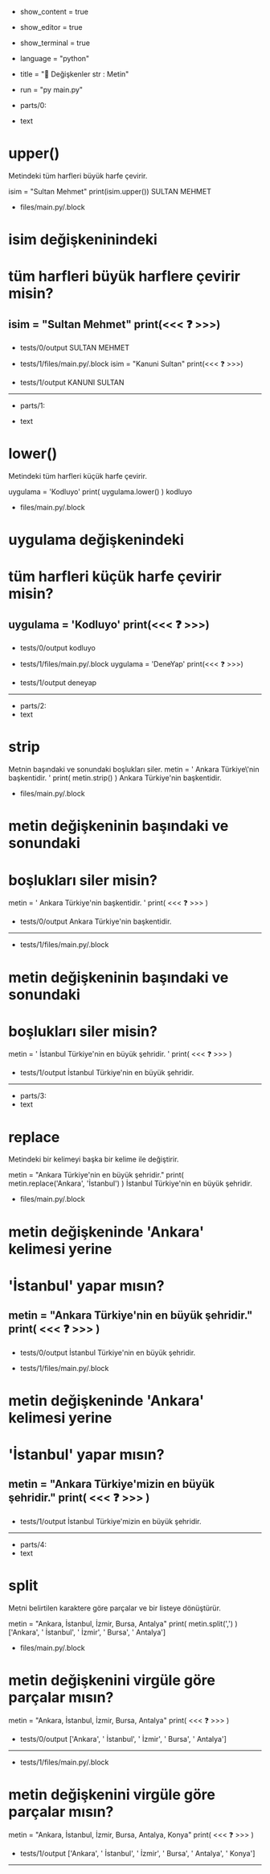 - show_content = true
- show_editor = true
- show_terminal = true
- language = "python"
- title = "💬 Değişkenler str : Metin"
- run = "py main.py"

- parts/0:

- text
# upper()

Metindeki tüm harfleri büyük harfe çevirir.

<code-view name="main.py" language="python">
isim = "Sultan Mehmet"
print(isim.upper())
</code-view>
<code-view name="Terminal" language="bash">
SULTAN MEHMET
</code-view>



- files/main.py/.block
# isim değişkeninindeki 
# tüm harfleri büyük harflere çevirir misin?
isim = "Sultan Mehmet"
print(<<< ❓ >>>)
---------------------
- tests/0/output
SULTAN MEHMET

- tests/1/files/main.py/.block
isim = "Kanuni Sultan"
print(<<< ❓ >>>)
- tests/1/output
KANUNI SULTAN

---------------------

- parts/1:

- text
# lower()
Metindeki tüm harfleri küçük harfe çevirir.

<code-view name="main.py" language="python">
uygulama = 'Kodluyo'
print( uygulama.lower() )
</code-view>
<code-view name="Terminal" language="bash">
kodluyo
</code-view>

- files/main.py/.block
# uygulama değişkenindeki 
# tüm harfleri küçük harfe çevirir misin?
uygulama = 'Kodluyo'
print(<<< ❓ >>>)
---------------------
- tests/0/output
kodluyo

- tests/1/files/main.py/.block
uygulama = 'DeneYap'
print(<<< ❓ >>>)
- tests/1/output
deneyap

---------------------



- parts/2:
- text
# strip
Metnin başındaki ve sonundaki boşlukları siler.
<code-view name="main.py" language="python">
metin = '   Ankara Türkiye\\'nin başkentidir.   '
print( metin.strip() )
</code-view>
<code-view name="Terminal" language="shell">
Ankara Türkiye'nin başkentidir.
</code-view>

- files/main.py/.block
# metin değişkeninin başındaki ve sonundaki
# boşlukları siler misin?
metin = '   Ankara Türkiye\'nin başkentidir.   '
print( <<< ❓ >>> )
- tests/0/output
Ankara Türkiye'nin başkentidir.

---------------------
- tests/1/files/main.py/.block
# metin değişkeninin başındaki ve sonundaki
# boşlukları siler misin?
metin = '   İstanbul Türkiye\'nin en büyük şehridir.   '
print( <<< ❓ >>> )
- tests/1/output
İstanbul Türkiye'nin en büyük şehridir.

---------------------


- parts/3:
- text
# replace
Metindeki bir kelimeyi başka bir kelime ile değiştirir.

<code-view name="main.py" language="python">
metin = "Ankara Türkiye'nin en büyük şehridir."
print( metin.replace('Ankara', 'İstanbul') )
</code-view>
<code-view name="Terminal" language="shell">
İstanbul Türkiye'nin en büyük şehridir.
</code-view>

- files/main.py/.block
# metin değişkeninde 'Ankara' kelimesi yerine
# 'İstanbul' yapar mısın?
metin = "Ankara Türkiye'nin en büyük şehridir."
print( <<< ❓ >>> )
---------------------
- tests/0/output
İstanbul Türkiye'nin en büyük şehridir.

- tests/1/files/main.py/.block
# metin değişkeninde 'Ankara' kelimesi yerine
# 'İstanbul' yapar mısın?
metin = "Ankara Türkiye'mizin en büyük şehridir."
print( <<< ❓ >>> )
---------------------
- tests/1/output
İstanbul Türkiye'mizin en büyük şehridir.

---------------------



- parts/4:
- text
# split
Metni belirtilen karaktere göre parçalar ve bir listeye dönüştürür.

<code-view name="main.py" language="python">
metin = "Ankara, İstanbul, İzmir, Bursa, Antalya"
print( metin.split(',') )
</code-view>
<code-view name="Terminal" language="shell">
['Ankara', ' İstanbul', ' İzmir', ' Bursa', ' Antalya']
</code-view>

- files/main.py/.block
# metin değişkenini virgüle göre parçalar mısın?
metin = "Ankara, İstanbul, İzmir, Bursa, Antalya"
print( <<< ❓ >>> )
- tests/0/output
['Ankara', ' İstanbul', ' İzmir', ' Bursa', ' Antalya']

---------------------
- tests/1/files/main.py/.block
# metin değişkenini virgüle göre parçalar mısın?
metin = "Ankara, İstanbul, İzmir, Bursa, Antalya, Konya"
print( <<< ❓ >>> )
- tests/1/output
['Ankara', ' İstanbul', ' İzmir', ' Bursa', ' Antalya', ' Konya']

---------------------


